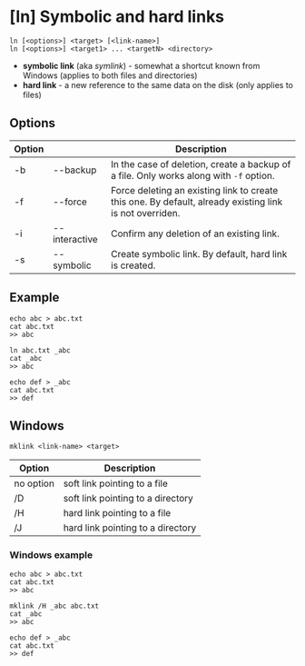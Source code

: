 # [ln] Symbolic and hard links

```
ln [<options>] <target> [<link-name>]
ln [<options>] <target1> ... <targetN> <directory>
```

* **symbolic link** (aka *symlink*) - somewhat a shortcut known from Windows (applies to both files and directories)
* **hard link** - a new reference to the same data on the disk (only applies to files)

## Options

| Option | | Description
|--------|-|------------|
| -b | --backup | In the case of deletion, create a backup of a file. Only works along with `-f` option. |
| -f | --force | Force deleting an existing link to create this one. By default, already existing link is not overriden. |
| -i | --interactive | Confirm any deletion of an existing link. |
| -s | --symbolic | Create symbolic link. By default, hard link is created. |

## Example

```
echo abc > abc.txt
cat abc.txt
>> abc

ln abc.txt _abc
cat _abc
>> abc

echo def > _abc
cat abc.txt
>> def
```
## Windows

```
mklink <link-name> <target>
```

| Option | Description |
|--------|-------------|
| no option | soft link pointing to a file |
| /D | soft link pointing to a directory |
| /H | hard link pointing to a file |
| /J | hard link pointing to a directory |

### Windows example

```
echo abc > abc.txt
cat abc.txt
>> abc

mklink /H _abc abc.txt
cat _abc
>> abc

echo def > _abc
cat abc.txt
>> def
```
